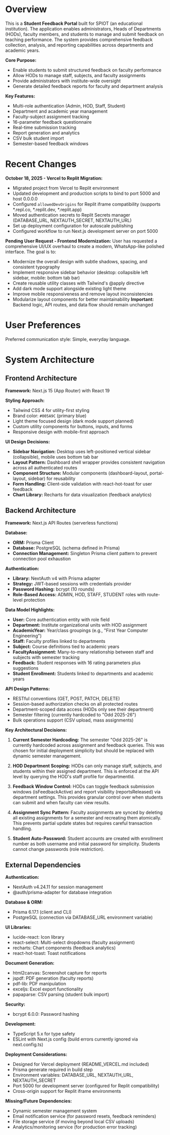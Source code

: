 # Overview

This is a **Student Feedback Portal** built for SPIOT (an educational institution). The application enables administrators, Heads of Departments (HODs), faculty members, and students to manage and submit feedback on teaching performance. The system provides comprehensive feedback collection, analysis, and reporting capabilities across departments and academic years.

**Core Purpose:**
- Enable students to submit structured feedback on faculty performance
- Allow HODs to manage staff, subjects, and faculty assignments
- Provide administrators with institute-wide oversight
- Generate detailed feedback reports for faculty and department analysis

**Key Features:**
- Multi-role authentication (Admin, HOD, Staff, Student)
- Department and academic year management
- Faculty-subject assignment tracking
- 16-parameter feedback questionnaire
- Real-time submission tracking
- Report generation and analytics
- CSV bulk student import
- Semester-based feedback windows

# Recent Changes

**October 18, 2025 - Vercel to Replit Migration:**
- Migrated project from Vercel to Replit environment
- Updated development and production scripts to bind to port 5000 and host 0.0.0.0
- Configured `allowedDevOrigins` for Replit iframe compatibility (supports *.repl.co, *.replit.dev, *.replit.app)
- Moved authentication secrets to Replit Secrets manager (DATABASE_URL, NEXTAUTH_SECRET, NEXTAUTH_URL)
- Set up deployment configuration for autoscale publishing
- Configured workflow to run Next.js development server on port 5000

**Pending User Request - Frontend Modernization:**
User has requested a comprehensive UI/UX overhaul to create a modern, WhatsApp-like polished interface. The goal is to:
- Modernize the overall design with subtle shadows, spacing, and consistent typography
- Implement responsive sidebar behavior (desktop: collapsible left sidebar, mobile: bottom tab bar)
- Create reusable utility classes with Tailwind's @apply directive
- Add dark mode support alongside existing light theme
- Improve mobile responsiveness and remove layout inconsistencies
- Modularize layout components for better maintainability
**Important:** Backend logic, API routes, and data flow should remain unchanged

# User Preferences

Preferred communication style: Simple, everyday language.

# System Architecture

## Frontend Architecture

**Framework:** Next.js 15 (App Router) with React 19

**Styling Approach:**
- Tailwind CSS 4 for utility-first styling
- Brand color: `#005A9C` (primary blue)
- Light theme focused design (dark mode support planned)
- Custom utility components for buttons, inputs, and forms
- Responsive design with mobile-first approach

**UI Design Decisions:**
- **Sidebar Navigation:** Desktop uses left-positioned vertical sidebar (collapsible), mobile uses bottom tab bar
- **Layout Pattern:** Dashboard shell wrapper provides consistent navigation across all authenticated routes
- **Component Structure:** Modular components (dashboard-layout, portal-layout, sidebar) for reusability
- **Form Handling:** Client-side validation with react-hot-toast for user feedback
- **Chart Library:** Recharts for data visualization (feedback analytics)

## Backend Architecture

**Framework:** Next.js API Routes (serverless functions)

**Database:**
- **ORM:** Prisma Client
- **Database:** PostgreSQL (schema defined in Prisma)
- **Connection Management:** Singleton Prisma client pattern to prevent connection pool exhaustion

**Authentication:**
- **Library:** NextAuth v4 with Prisma adapter
- **Strategy:** JWT-based sessions with credentials provider
- **Password Hashing:** bcrypt (10 rounds)
- **Role-Based Access:** ADMIN, HOD, STAFF, STUDENT roles with route-level protection

**Data Model Highlights:**
- **User:** Core authentication entity with role field
- **Department:** Institute organizational units with HOD assignment
- **AcademicYear:** Year/class groupings (e.g., "First Year Computer Engineering")
- **Staff:** Faculty profiles linked to departments
- **Subject:** Course definitions tied to academic years
- **FacultyAssignment:** Many-to-many relationship between staff and subjects with semester tracking
- **Feedback:** Student responses with 16 rating parameters plus suggestions
- **Student Enrollment:** Students linked to departments and academic years

**API Design Patterns:**
- RESTful conventions (GET, POST, PATCH, DELETE)
- Session-based authorization checks on all protected routes
- Department-scoped data access (HODs only see their department)
- Semester filtering (currently hardcoded to "Odd 2025-26")
- Bulk operations support (CSV upload, mass assignments)

**Key Architectural Decisions:**

1. **Current Semester Hardcoding:** The semester "Odd 2025-26" is currently hardcoded across assignment and feedback queries. This was chosen for initial deployment simplicity but should be replaced with dynamic semester management.

2. **HOD Department Scoping:** HODs can only manage staff, subjects, and students within their assigned department. This is enforced at the API level by querying the HOD's staff profile for departmentId.

3. **Feedback Window Control:** HODs can toggle feedback submission windows (isFeedbackActive) and report visibility (reportsReleased) via department settings. This provides granular control over when students can submit and when faculty can view results.

4. **Assignment Sync Pattern:** Faculty assignments are synced by deleting all existing assignments for a semester and recreating them atomically. This prevents partial update states but requires careful transaction handling.

5. **Student Auto-Password:** Student accounts are created with enrollment number as both username and initial password for simplicity. Students cannot change passwords (role restriction).

## External Dependencies

**Authentication:**
- NextAuth v4.24.11 for session management
- @auth/prisma-adapter for database integration

**Database & ORM:**
- Prisma 6.17.1 (client and CLI)
- PostgreSQL (connection via DATABASE_URL environment variable)

**UI Libraries:**
- lucide-react: Icon library
- react-select: Multi-select dropdowns (faculty assignment)
- recharts: Chart components (feedback analytics)
- react-hot-toast: Toast notifications

**Document Generation:**
- html2canvas: Screenshot capture for reports
- jspdf: PDF generation (faculty reports)
- pdf-lib: PDF manipulation
- exceljs: Excel export functionality
- papaparse: CSV parsing (student bulk import)

**Security:**
- bcrypt 6.0.0: Password hashing

**Development:**
- TypeScript 5.x for type safety
- ESLint with Next.js config (build errors currently ignored via next.config.ts)

**Deployment Considerations:**
- Designed for Vercel deployment (README_VERCEL.md included)
- Prisma generate required in build step
- Environment variables: DATABASE_URL, NEXTAUTH_URL, NEXTAUTH_SECRET
- Port 5000 for development server (configured for Replit compatibility)
- Cross-origin support for Replit iframe environments

**Missing/Future Dependencies:**
- Dynamic semester management system
- Email notification service (for password resets, feedback reminders)
- File storage service (if moving beyond local CSV uploads)
- Analytics/monitoring service (for production error tracking)